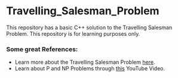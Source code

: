 # Travelling_Salesman_Problem

This repository has a basic C++ solution to the Travelling Salesman Problem. This repository is for learning purposes
only.

### Some great References:

- Learn more about the Travelling Salesman Problem [here](https://en.wikipedia.org/wiki/Travelling_salesman_problem).
- Learn about P and NP Problems through [this](https://www.youtube.com/watch?v=OY41QYPI8cw) YouTube Video. 